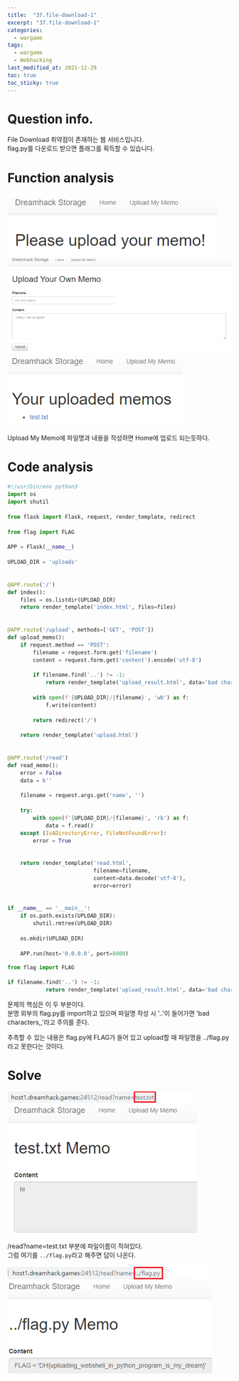 ```yaml
---
title:  "37.file-download-1"
excerpt: "37.file-download-1"
categories:
  - wargame
tags:
  - wargame
  - Webhacking
last_modified_at: 2021-12-29
toc: true
toc_sticky: true
---
```


# Question info.
File Download 취약점이 존재하는 웹 서비스입니다.  
flag.py를 다운로드 받으면 플래그를 획득할 수 있습니다.

# Function analysis
![37_1](/assets/images/wargame/37_1.PNG)
![37_2](/assets/images/wargame/37_2.PNG)
![37_3](/assets/images/wargame/37_3.PNG)

Upload My Memo에 파일명과 내용을 작성하면 Home에 업로드 되는듯하다.

# Code analysis
```python
#!/usr/bin/env python3
import os
import shutil

from flask import Flask, request, render_template, redirect

from flag import FLAG

APP = Flask(__name__)

UPLOAD_DIR = 'uploads'


@APP.route('/')
def index():
    files = os.listdir(UPLOAD_DIR)
    return render_template('index.html', files=files)


@APP.route('/upload', methods=['GET', 'POST'])
def upload_memo():
    if request.method == 'POST':
        filename = request.form.get('filename')
        content = request.form.get('content').encode('utf-8')

        if filename.find('..') != -1:
            return render_template('upload_result.html', data='bad characters,,')

        with open(f'{UPLOAD_DIR}/{filename}', 'wb') as f:
            f.write(content)

        return redirect('/')

    return render_template('upload.html')


@APP.route('/read')
def read_memo():
    error = False
    data = b''

    filename = request.args.get('name', '')

    try:
        with open(f'{UPLOAD_DIR}/{filename}', 'rb') as f:
            data = f.read()
    except (IsADirectoryError, FileNotFoundError):
        error = True


    return render_template('read.html',
                           filename=filename,
                           content=data.decode('utf-8'),
                           error=error)


if __name__ == '__main__':
    if os.path.exists(UPLOAD_DIR):
        shutil.rmtree(UPLOAD_DIR)

    os.mkdir(UPLOAD_DIR)

    APP.run(host='0.0.0.0', port=8000)
```

```python
from flag import FLAG

if filename.find('..') != -1:
            return render_template('upload_result.html', data='bad characters,,')
```

문제의 핵심은 이 두 부분이다.  
분명 외부의 flag.py를 import하고 있으며 파일명 작성 시 '..'이 들어가면 'bad characters,,'라고 주의를 준다.  

추측할 수 있는 내용은 flag.py에 FLAG가 들어 있고 upload할 때 파일명을 ../flag.py라고 못한다는 것이다.

# Solve
![37_4](/assets/images/wargame/37_4.png)

/read?name=test.txt 부분에 파일이름이 적혀있다.  
그럼 여기를 ``../flag.py``라고 해주면 답이 나온다.

![37_5](/assets/images/wargame/37_5.png)

